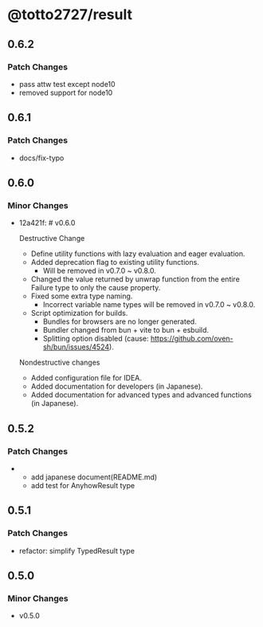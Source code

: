 # @totto2727/result

## 0.6.2

### Patch Changes

- pass attw test except node10
- removed support for node10

## 0.6.1

### Patch Changes

- docs/fix-typo

## 0.6.0

### Minor Changes

- 12a421f: # v0.6.0

  Destructive Change

  - Define utility functions with lazy evaluation and eager evaluation.
  - Added deprecation flag to existing utility functions.
    - Will be removed in v0.7.0 ~ v0.8.0.
  - Changed the value returned by unwrap function from the entire Failure type to only the cause property.
  - Fixed some extra type naming.
    - Incorrect variable name types will be removed in v0.7.0 ~ v0.8.0.
  - Script optimization for builds.
    - Bundles for browsers are no longer generated.
    - Bundler changed from bun + vite to bun + esbuild.
    - Splitting option disabled (cause: https://github.com/oven-sh/bun/issues/4524).

  Nondestructive changes

  - Added configuration file for IDEA.
  - Added documentation for developers (in Japanese).
  - Added documentation for advanced types and advanced functions (in Japanese).

## 0.5.2

### Patch Changes

- - add japanese document(README.md)
  - add test for AnyhowResult type

## 0.5.1

### Patch Changes

- refactor: simplify TypedResult type

## 0.5.0

### Minor Changes

- v0.5.0
